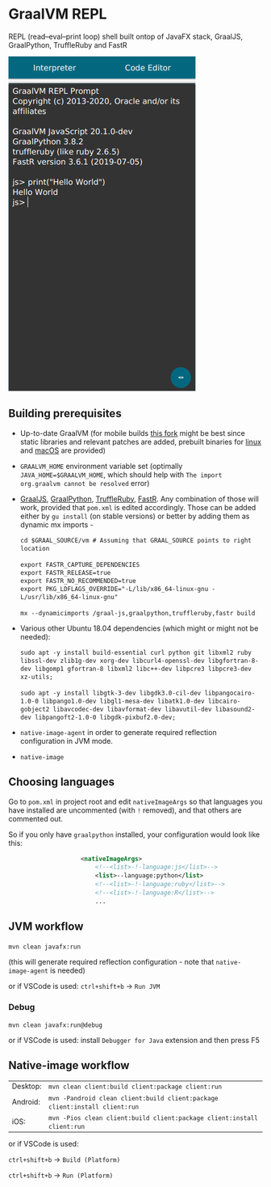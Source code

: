 # GraalVM REPL
REPL (read–eval–print loop) shell built ontop of JavaFX stack, GraalJS, GraalPython, TruffleRuby and FastR

![GraalVM REPL](preview.png)

## Building prerequisites
* Up-to-date GraalVM (for mobile builds [this fork](https://github.com/gluonhq/graal) might be best since static libraries and relevant patches are added, prebuilt binaries for [linux](https://download2.gluonhq.com/substrate/graalvm/graalvm-svm-linux-20.1.0-latest.zip) and [macOS](https://download2.gluonhq.com/substrate/graalvm/graalvm-svm-darwin-20.1.0-latest.zip) are provided)
* `GRAALVM_HOME` environment variable set (optimally `JAVA_HOME=$GRAALVM_HOME`, which should help with `The import org.graalvm cannot be resolved` error)
* [GraalJS](https://github.com/graalvm/graaljs), [GraalPython](https://github.com/graalvm/graalpython), [TruffleRuby](https://github.com/oracle/truffleruby), [FastR](https://github.com/oracle/fastr). Any combination of those will work, provided that `pom.xml` is edited accordingly. Those can be added either by `gu install` (on stable versions) or better by adding them as dynamic mx imports - 

      cd $GRAAL_SOURCE/vm # Assuming that GRAAL_SOURCE points to right location

      export FASTR_CAPTURE_DEPENDENCIES
      export FASTR_RELEASE=true
      export FASTR_NO_RECOMMENDED=true
      export PKG_LDFLAGS_OVERRIDE="-L/lib/x86_64-linux-gnu -L/usr/lib/x86_64-linux-gnu"

      mx --dynamicimports /graal-js,graalpython,truffleruby,fastr build


* Various other Ubuntu 18.04 dependencies (which might or might not be needed):

      sudo apt -y install build-essential curl python git libxml2 ruby libssl-dev zlib1g-dev xorg-dev libcurl4-openssl-dev libgfortran-8-dev libgomp1 gfortran-8 libxml2 libc++-dev libpcre3 libpcre3-dev xz-utils;

      sudo apt -y install libgtk-3-dev libgdk3.0-cil-dev libpangocairo-1.0-0 libpango1.0-dev libgl1-mesa-dev libatk1.0-dev libcairo-gobject2 libavcodec-dev libavformat-dev libavutil-dev libasound2-dev libpangoft2-1.0-0 libgdk-pixbuf2.0-dev;

* `native-image-agent` in order to generate required reflection configuration in JVM mode.
* `native-image`

## Choosing languages
Go to `pom.xml` in project root and edit `nativeImageArgs` so that languages you have installed are uncommented (with `!` removed), and that others are commented out. 

So if you only have `graalpython` installed, your configuration would look like this:
```xml
                    <nativeImageArgs>
                        <!--<list>-!-language:js</list>-->
                        <list>--language:python</list>
                        <!--<list>-!-language:ruby</list>-->
                        <!--<list>-!-language:R</list>-->
                        ...
```
## JVM workflow
` mvn clean javafx:run `

(this will generate required reflection configuration - note that `native-image-agent` is needed)

or if VSCode is used: `ctrl+shift+b` -> `Run JVM`
### Debug
`mvn clean javafx:run@debug`

or if VSCode is used: install `Debugger for Java` extension and then press F5

## Native-image workflow
|          	|   |
|----------	|---|
| Desktop: 	|`mvn clean client:build client:package client:run`|
| Android: 	|`mvn -Pandroid clean client:build client:package client:install client:run`|
| iOS:      |`mvn -Pios clean client:build client:package client:install client:run`|

or if VSCode is used: 

`ctrl+shift+b` -> `Build (Platform)`

`ctrl+shift+b` -> `Run (Platform)`